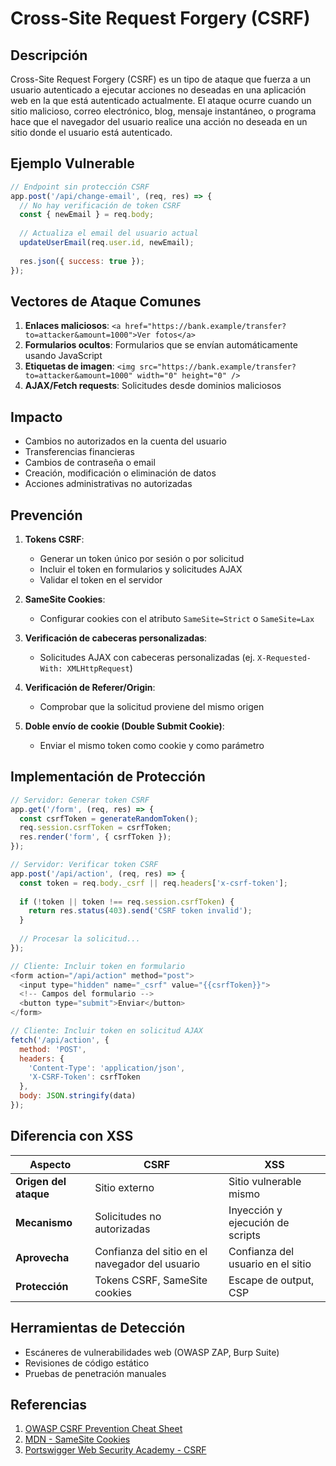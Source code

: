 # Cross-Site Request Forgery (CSRF)

## Descripción

Cross-Site Request Forgery (CSRF) es un tipo de ataque que fuerza a un usuario autenticado a ejecutar acciones no deseadas en una aplicación web en la que está autenticado actualmente. El ataque ocurre cuando un sitio malicioso, correo electrónico, blog, mensaje instantáneo, o programa hace que el navegador del usuario realice una acción no deseada en un sitio donde el usuario está autenticado.

## Ejemplo Vulnerable

```javascript
// Endpoint sin protección CSRF
app.post('/api/change-email', (req, res) => {
  // No hay verificación de token CSRF
  const { newEmail } = req.body;
  
  // Actualiza el email del usuario actual
  updateUserEmail(req.user.id, newEmail);
  
  res.json({ success: true });
});
```

## Vectores de Ataque Comunes

1. **Enlaces maliciosos**: `<a href="https://bank.example/transfer?to=attacker&amount=1000">Ver fotos</a>`
2. **Formularios ocultos**: Formularios que se envían automáticamente usando JavaScript
3. **Etiquetas de imagen**: `<img src="https://bank.example/transfer?to=attacker&amount=1000" width="0" height="0" />`
4. **AJAX/Fetch requests**: Solicitudes desde dominios maliciosos

## Impacto

- Cambios no autorizados en la cuenta del usuario
- Transferencias financieras
- Cambios de contraseña o email
- Creación, modificación o eliminación de datos
- Acciones administrativas no autorizadas

## Prevención

1. **Tokens CSRF**:
   - Generar un token único por sesión o por solicitud
   - Incluir el token en formularios y solicitudes AJAX
   - Validar el token en el servidor

2. **SameSite Cookies**:
   - Configurar cookies con el atributo `SameSite=Strict` o `SameSite=Lax`

3. **Verificación de cabeceras personalizadas**:
   - Solicitudes AJAX con cabeceras personalizadas (ej. `X-Requested-With: XMLHttpRequest`)

4. **Verificación de Referer/Origin**:
   - Comprobar que la solicitud proviene del mismo origen

5. **Doble envío de cookie (Double Submit Cookie)**:
   - Enviar el mismo token como cookie y como parámetro

## Implementación de Protección

```javascript
// Servidor: Generar token CSRF
app.get('/form', (req, res) => {
  const csrfToken = generateRandomToken();
  req.session.csrfToken = csrfToken;
  res.render('form', { csrfToken });
});

// Servidor: Verificar token CSRF
app.post('/api/action', (req, res) => {
  const token = req.body._csrf || req.headers['x-csrf-token'];
  
  if (!token || token !== req.session.csrfToken) {
    return res.status(403).send('CSRF token invalid');
  }
  
  // Procesar la solicitud...
});

// Cliente: Incluir token en formulario
<form action="/api/action" method="post">
  <input type="hidden" name="_csrf" value="{{csrfToken}}">
  <!-- Campos del formulario -->
  <button type="submit">Enviar</button>
</form>

// Cliente: Incluir token en solicitud AJAX
fetch('/api/action', {
  method: 'POST',
  headers: {
    'Content-Type': 'application/json',
    'X-CSRF-Token': csrfToken
  },
  body: JSON.stringify(data)
});
```

## Diferencia con XSS

| Aspecto | CSRF | XSS |
|---------|------|-----|
| **Origen del ataque** | Sitio externo | Sitio vulnerable mismo |
| **Mecanismo** | Solicitudes no autorizadas | Inyección y ejecución de scripts |
| **Aprovecha** | Confianza del sitio en el navegador del usuario | Confianza del usuario en el sitio |
| **Protección** | Tokens CSRF, SameSite cookies | Escape de output, CSP |

## Herramientas de Detección

- Escáneres de vulnerabilidades web (OWASP ZAP, Burp Suite)
- Revisiones de código estático
- Pruebas de penetración manuales

## Referencias

1. [OWASP CSRF Prevention Cheat Sheet](https://cheatsheetseries.owasp.org/cheatsheets/Cross-Site_Request_Forgery_Prevention_Cheat_Sheet.html)
2. [MDN - SameSite Cookies](https://developer.mozilla.org/en-US/docs/Web/HTTP/Headers/Set-Cookie/SameSite)
3. [Portswigger Web Security Academy - CSRF](https://portswigger.net/web-security/csrf)